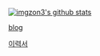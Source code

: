 [![imgzon3's github stats](https://github-readme-stats.vercel.app/api?username=imgzon3)](https://github.com/anuraghazra/github-readme-stats)

[blog](https://imgzon.tistory.com/)

[이력서](https://imgzon3.notion.site/778e95e57e644648ab5549f527ac3e09)

<!---
내 기술 스택
뭘 지향하는지
블로그, 이력서 주소
메인 프로젝트도 작성하면 좋을듯


메인 프로젝트는 확실하게 사용한 기술 스택 다 확실하게 아는것들만 꼭 넣기
--->
